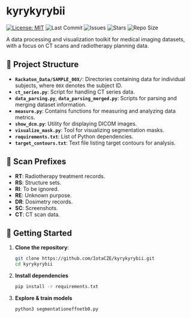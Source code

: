 # kyrykyrybii

[![License: MIT](https://img.shields.io/badge/License-MIT-yellow.svg)](LICENSE)
![Last Commit](https://img.shields.io/github/last-commit/IotaCZE/kyrykyrybii)
![Issues](https://img.shields.io/github/issues/IotaCZE/kyrykyrybii)
![Stars](https://img.shields.io/github/stars/IotaCZE/kyrykyrybii?style=social)
![Repo Size](https://img.shields.io/github/repo-size/IotaCZE/kyrykyrybii)

A data processing and visualization toolkit for medical imaging datasets, with a focus on CT scans and radiotherapy planning data.

## 📁 Project Structure

- **`Rackaton_Data/SAMPLE_00X/`**: Directories containing data for individual subjects, where `00X` denotes the subject ID.
- **`ct_series.py`**: Script for handling CT series data.
- **`data_parsing.py`**, **`data_parsing_merged.py`**: Scripts for parsing and merging dataset information.
- **`measure.py`**: Contains functions for measuring and analyzing data metrics.
- **`show_dcm.py`**: Utility for displaying DICOM images.
- **`visualize_mask.py`**: Tool for visualizing segmentation masks.
- **`requirements.txt`**: List of Python dependencies.
- **`target_contours.txt`**: Text file listing target contours for analysis.

## 🧾 Scan Prefixes

- **RT**: Radiotherapy treatment records.
- **RS**: Structure sets.
- **RI**: To be ignored.
- **RE**: Unknown purpose.
- **DR**: Dosimetry records.
- **SC**: Screenshots.
- **CT**: CT scan data.

## 🚀 Getting Started

1. **Clone the repository**:
   ```bash
   git clone https://github.com/IotaCZE/kyrykyrybii.git
   cd kyrykyrybii
   ```
1. **Install dependencies**
    ```bash
    pip install -r requirements.txt
    ```
1. **Explore & train models**
   ```
   python3 segmentationeffnetb0.py
   ```
